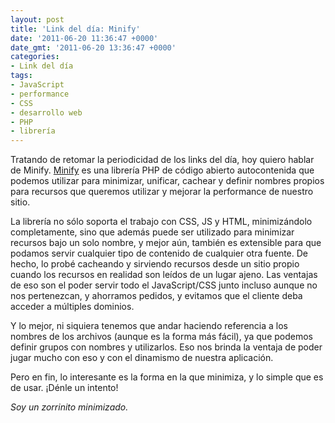 ```yaml
---
layout: post
title: 'Link del día: Minify'
date: '2011-06-20 11:36:47 +0000'
date_gmt: '2011-06-20 13:36:47 +0000'
categories:
- Link del día
tags:
- JavaScript
- performance
- CSS
- desarrollo web
- PHP
- librería
---
```


Tratando de retomar la periodicidad de los links del día, hoy quiero hablar de Minify. [Minify](http://code.google.com/p/minify/) es una librería PHP de código abierto autocontenida que podemos utilizar para minimizar, unificar, cachear y definir nombres propios para recursos que queremos utilizar y mejorar la performance de nuestro sitio.

La librería no sólo soporta el trabajo con CSS, JS y HTML, minimizándolo completamente, sino que además puede ser utilizado para minimizar recursos bajo un solo nombre, y mejor aún, también es extensible para que podamos servir cualquier tipo de contenido de cualquier otra fuente. De hecho, lo probé cacheando y sirviendo recursos desde un sitio propio cuando los recursos en realidad son leídos de un lugar ajeno. Las ventajas de eso son el poder servir todo el JavaScript/CSS junto incluso aunque no nos pertenezcan, y ahorramos pedidos, y evitamos que el cliente deba acceder a múltiples dominios.

Y lo mejor, ni siquiera tenemos que andar haciendo referencia a los nombres de los archivos (aunque es la forma más fácil), ya que podemos definir grupos con nombres y utilizarlos. Eso nos brinda la ventaja de poder jugar mucho con eso y con el dinamismo de nuestra aplicación.

Pero en fin, lo interesante es la forma en la que minimiza, y lo simple que es de usar. ¡Dénle un intento!

_Soy un zorrinito minimizado._
